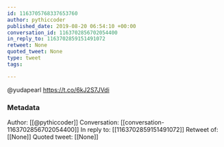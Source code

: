 ```yaml
---
id: 1163705768337653760
author: pythiccoder
published_date: 2019-08-20 06:54:10 +00:00
conversation_id: 1163702856702054400
in_reply_to: 1163702859151491072
retweet: None
quoted_tweet: None
type: tweet
tags:

---
```


@yudapearl https://t.co/6kJ2S7JVdi

### Metadata

Author: [[@pythiccoder]]
Conversation: [[conversation-1163702856702054400]]
In reply to: [[1163702859151491072]]
Retweet of: [[None]]
Quoted tweet: [[None]]
